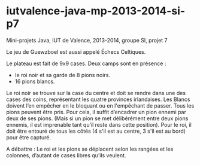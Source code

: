 iutvalence-java-mp-2013-2014-si-p7
==================================

Mini-projets Java, IUT de Valence, 2013-2014, groupe SI, projet 7


Le jeu de Guewzboel est aussi appelé Échecs Celtiques.

Le plateau est fait de 9x9 cases. 
Deux camps sont en présence :
- le roi noir et sa garde de 8 pions noirs.
- 16 pions blancs.

Le roi noir se trouve sur la case du centre et doit se rendre dans une des cases des coins, représentant les quatre provinces irlandaises.
Les Blancs doivent l’en empêcher en le bloquant ou en l'empêchant de passer.
Tous les pions peuvent être pris. Pour cela, il suffit d’encadrer un pion ennemi par deux de ses pions.
(Mais si un pion se met délibérément entre deux pions ennemis, il est imprenable tant qu’il reste dans cette position).
Pour le roi, il doit être entouré de tous les côtés (4 s'il est au centre, 3 s'il est au bord) pour être capturé.

A débattre : Le roi et les pions se déplacent selon les rangées et les colonnes, d’autant de cases libres qu’ils veulent. 

